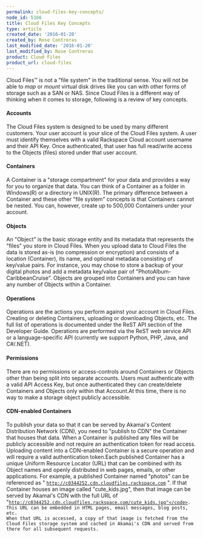 ```yaml
---
permalink: cloud-files-key-concepts/
node_id: 5166
title: Cloud Files Key Concepts
type: article
created_date: '2016-01-20'
created_by: Rose Contreras
last_modified_date: '2016-01-20'
last_modified_by: Rose Contreras
product: Cloud Files
product_url: cloud-files
---
```


Cloud Files&trade; is not a "file system" in the traditional sense. You will not be able to *map* or *mount* virtual disk drives like you can with other forms of storage such as a SAN or NAS. Since Cloud Files is a different way of thinking when it comes to storage, following is a review of key concepts.

#### Accounts

The Cloud Files system is designed to be used by many different customers. Your user account is your slice of the Cloud Files system. A user must identify themselves with a valid Rackspace Cloud account username and their API Key. Once authenticated, that user has full read/write access to the Objects (files) stored under that user account.

####  Containers

A Container is a "storage compartment" for your data and provides a way for you to organize that data. You can think of a Container as a folder in Windows(R) or a directory in UNIX(R). The primary difference between a Container and these other "file system" concepts is that Containers cannot be nested. You can, however, create up to 500,000 Containers under your account.

####  Objects

An "Object" is the basic storage entity and its metadata that represents the "files" you store in Cloud Files. When you upload data to Cloud Files the data is stored as-is (no compression or encryption) and consists of a location (Container), its name, and optional metadata consisting of key/value pairs. For instance, you may chose to store a backup of your digital photos and add a metadata key/value pair of "PhotoAlbum-CaribbeanCruise". Objects are grouped into Containers and you can have any number of Objects within a Container.

####  Operations

Operations are the actions you perform against your account in Cloud Files. Creating or deleting Containers, uploading or downloading Objects, etc. The full list of operations is documented under the ReST API section of the Developer Guide. Operations are performed via the ReST web service API or a language-specific API (currently we support Python, PHP, Java, and C#/.NET).

####  Permissions

There are no permissions or access-controls around Containers or Objects other than being split into separate accounts. Users must authenticate with a valid API Access Key, but once authenticated they can create/delete Containers and Objects only within that Account.At this time, there is no way to make a storage object publicly accessible.

####  CDN-enabled Containers

To publish your data so that it can be served by Akamai's Content Distribution Network (CDN), you need to "publish to CDN" the Container that houses that data. When a Container is published any files will be publicly accessible and not require an authentication token for read access. Uploading content into a CDN-enabled Container is a secure operation and will require a valid authentication token.Each published Container has a unique Uniform Resource Locator (URL) that can be combined with its Object names and openly distributed in web pages, emails, or other applications. For example, a published Container named "photos" can be referenced as " <code>http://c0344252.cdn.cloudfiles.rackspace.com</code> ". If that Container houses an image called "cute_kids.jpg", then that image can be served by Akamai's CDN with the full URL of "<code>http://c0344252.cdn.cloudfiles.rackspace.com/cute_kids.jpg"</code>. This URL can be embedded in HTML pages, email messages, blog posts, etc. When that URL is accessed, a copy of that image is fetched from the Cloud Files storage system and cached in Akamai's CDN and served from there for all subsequent requests.
